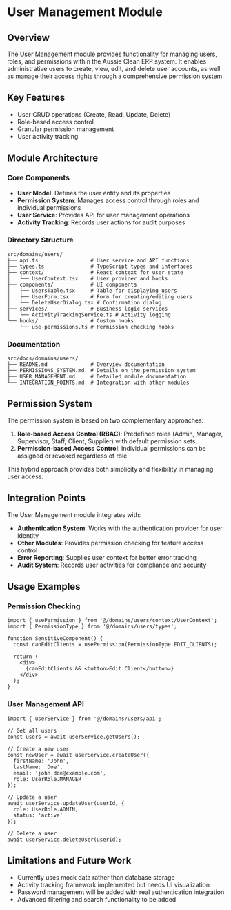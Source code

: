 
# User Management Module

## Overview
The User Management module provides functionality for managing users, roles, and permissions within the Aussie Clean ERP system. It enables administrative users to create, view, edit, and delete user accounts, as well as manage their access rights through a comprehensive permission system.

## Key Features
- User CRUD operations (Create, Read, Update, Delete)
- Role-based access control
- Granular permission management
- User activity tracking

## Module Architecture

### Core Components
- **User Model**: Defines the user entity and its properties
- **Permission System**: Manages access control through roles and individual permissions
- **User Service**: Provides API for user management operations
- **Activity Tracking**: Records user actions for audit purposes

### Directory Structure
```
src/domains/users/
├── api.ts                 # User service and API functions
├── types.ts               # TypeScript types and interfaces
├── context/               # React context for user state
│   └── UserContext.tsx    # User provider and hooks
├── components/            # UI components
│   ├── UsersTable.tsx     # Table for displaying users
│   ├── UserForm.tsx       # Form for creating/editing users
│   └── DeleteUserDialog.tsx # Confirmation dialog
├── services/              # Business logic services
│   └── ActivityTrackingService.ts # Activity logging
└── hooks/                 # Custom hooks
    └── use-permissions.ts # Permission checking hooks
```

### Documentation
```
src/docs/domains/users/
├── README.md              # Overview documentation
├── PERMISSIONS_SYSTEM.md  # Details on the permission system
├── USER_MANAGEMENT.md     # Detailed module documentation
└── INTEGRATION_POINTS.md  # Integration with other modules
```

## Permission System
The permission system is based on two complementary approaches:

1. **Role-based Access Control (RBAC)**: Predefined roles (Admin, Manager, Supervisor, Staff, Client, Supplier) with default permission sets.
2. **Permission-based Access Control**: Individual permissions can be assigned or revoked regardless of role.

This hybrid approach provides both simplicity and flexibility in managing user access.

## Integration Points
The User Management module integrates with:

- **Authentication System**: Works with the authentication provider for user identity
- **Other Modules**: Provides permission checking for feature access control
- **Error Reporting**: Supplies user context for better error tracking
- **Audit System**: Records user activities for compliance and security

## Usage Examples

### Permission Checking
```tsx
import { usePermission } from '@/domains/users/context/UserContext';
import { PermissionType } from '@/domains/users/types';

function SensitiveComponent() {
  const canEditClients = usePermission(PermissionType.EDIT_CLIENTS);
  
  return (
    <div>
      {canEditClients && <button>Edit Client</button>}
    </div>
  );
}
```

### User Management API
```tsx
import { userService } from '@/domains/users/api';

// Get all users
const users = await userService.getUsers();

// Create a new user
const newUser = await userService.createUser({
  firstName: 'John',
  lastName: 'Doe',
  email: 'john.doe@example.com',
  role: UserRole.MANAGER
});

// Update a user
await userService.updateUser(userId, {
  role: UserRole.ADMIN,
  status: 'active'
});

// Delete a user
await userService.deleteUser(userId);
```

## Limitations and Future Work
- Currently uses mock data rather than database storage
- Activity tracking framework implemented but needs UI visualization
- Password management will be added with real authentication integration
- Advanced filtering and search functionality to be added
